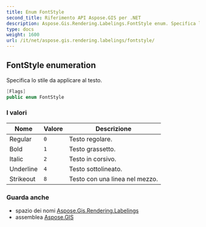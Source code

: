 ```yaml
---
title: Enum FontStyle
second_title: Riferimento API Aspose.GIS per .NET
description: Aspose.Gis.Rendering.Labelings.FontStyle enum. Specifica lo stile da applicare al testo.
type: docs
weight: 1600
url: /it/net/aspose.gis.rendering.labelings/fontstyle/
---
```

## FontStyle enumeration

Specifica lo stile da applicare al testo.

```csharp
[Flags]
public enum FontStyle
```

### I valori

| Nome | Valore | Descrizione |
| --- | --- | --- |
| Regular | `0` | Testo regolare. |
| Bold | `1` | Testo grassetto. |
| Italic | `2` | Testo in corsivo. |
| Underline | `4` | Testo sottolineato. |
| Strikeout | `8` | Testo con una linea nel mezzo. |

### Guarda anche

* spazio dei nomi [Aspose.Gis.Rendering.Labelings](../../aspose.gis.rendering.labelings/)
* assemblea [Aspose.GIS](../../)


